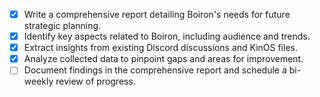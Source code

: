 - [x] Write a comprehensive report detailing Boiron's needs for future strategic planning.
- [x] Identify key aspects related to Boiron, including audience and trends.
- [x] Extract insights from existing Discord discussions and KinOS files.
- [x] Analyze collected data to pinpoint gaps and areas for improvement.
- [ ] Document findings in the comprehensive report and schedule a bi-weekly review of progress.